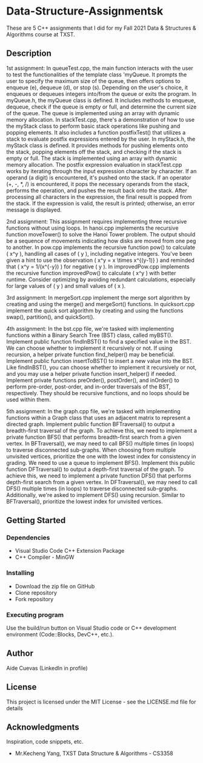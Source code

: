 # Data-Structure-Assignmentsk 
These are 5  C++ assignments that I did for my Fall 2021 Data & Structures & Algorithms course at TXST.

## Description 
 
1st assignment: In queueTest.cpp, the main function interacts with the user to test the functionalities of the template class 'myQueue. It prompts the user to specify the maximum size of the queue, then offers options to enqueue (e), dequeue (d), or stop (s). Depending on the user's choice, it enqueues or dequeues integers into/from the queue or exits the program. In myQueue.h, the myQueue class is defined. It includes methods to enqueue, dequeue, check if the queue is empty or full, and determine the current size of the queue. The queue is implemented using an array with dynamic memory allocation.
In stackTest.cpp, there's a demonstration of how to use the myStack class to perform basic stack operations like pushing and popping elements. It also includes a function postfixTest() that utilizes a stack to evaluate postfix expressions entered by the user.
In myStack.h, the myStack class is defined. It provides methods for pushing elements onto the stack, popping elements off the stack, and checking if the stack is empty or full. The stack is implemented using an array with dynamic memory allocation.
The postfix expression evaluation in stackTest.cpp works by iterating through the input expression character by character. If an operand (a digit) is encountered, it's pushed onto the stack. If an operator (+, -, *, /) is encountered, it pops the necessary operands from the stack, performs the operation, and pushes the result back onto the stack. After processing all characters in the expression, the final result is popped from the stack. If the expression is valid, the result is printed; otherwise, an error message is displayed.
 
2nd assignment: This assignment requires implementing three recursive functions without using loops. In hanoi.cpp implements the recursive function moveTower() to solve the Hanoi Tower problem. The output should be a sequence of movements indicating how disks are moved from one peg to another. In pow.cpp implements the recursive function pow() to calculate \( x^y \), handling all cases of \( y \), including negative integers. You've been given a hint to use the observation \( x^y = x \times x^{(y-1)} \) and reminded that \( x^y = 1/(x^{-y}) \) for negative \( y \). In improvedPow.cpp implements the recursive function improvedPow() to calculate \( x^y \) with better runtime. Consider optimizing by avoiding redundant calculations, especially for large values of \( y \) and small values of \( x \). 

3rd assignment: In mergeSort.cpp implement the merge sort algorithm by creating and using the merge() and mergeSort() functions. In quicksort.cpp implement the quick sort algorithm by creating and using the functions swap(), partition(), and quickSort(). 

4th assignment: In the bst.cpp file, we're tasked with implementing functions within a Binary Search Tree (BST) class, called myBST(). Implement public function findInBST() to find a specified value in the BST. We can choose whether to implement it recursively or not. If using recursion, a helper private function find_helper() may be beneficial. Implement public function insertToBST() to insert a new value into the BST. Like findInBST(), you can choose whether to implement it recursively or not, and you may use a helper private function insert_helper() if needed. Implement private functions preOrder(), postOrder(), and inOrder() to perform pre-order, post-order, and in-order traversals of the BST, respectively. They should be recursive functions, and no loops should be used within them.

5th assignment: In the graph.cpp file, we're tasked with implementing functions within a Graph class that uses an adjacent matrix to represent a directed graph. Implement public function BFTraversal() to output a breadth-first traversal of the graph. To achieve this, we need to implement a private function BFS() that performs breadth-first search from a given vertex. In BFTraversal(), we may need to call BFS() multiple times (in loops) to traverse disconnected sub-graphs. When choosing from multiple unvisited vertices, prioritize the one with the lowest index for consistency in grading. We need to use a queue to implement BFS(). Implement this public function DFTraversal() to output a depth-first traversal of the graph. To achieve this, we need to implement a private function DFS() that performs depth-first search from a given vertex. In DFTraversal(), we may need to call DFS() multiple times (in loops) to traverse disconnected sub-graphs. Additionally, we're asked to implement DFS() using recursion. Similar to BFTraversal(), prioritize the lowest index for unvisited vertices.

## Getting Started

### Dependencies

* Visual Studio Code C++ Extension Package
* C++ Compiler - MinGW

### Installing

* Download the zip file on GitHub
* Clone repository
* Fork repository

### Executing program

Use the build/run button on Visual Studio code or C++ development environment (Code::Blocks, DevC++, etc.).

## Author

Aide Cuevas (LinkedIn in profile)

## License

This project is licensed under the MIT License - see the LICENSE.md file for details

## Acknowledgments 

Inspiration, code snippets, etc.
* Mr.Kecheng Yang, TXST Data Structure & Algorithms - CS3358 
